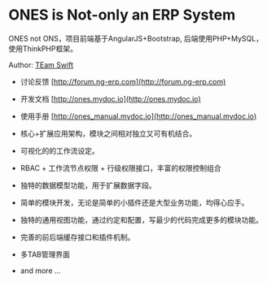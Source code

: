 # ONES is Not-only an ERP System

ONES not ONS，项目前端基于AngularJS+Bootstrap, 后端使用PHP+MySQL，使用ThinkPHP框架。

Author: [TEam Swift](https://ng-erp.com)


* 讨论反馈 [http://forum.ng-erp.com](http://forum.ng-erp.com)
* 开发文档 [http://ones.mydoc.io](http://ones.mydoc.io)
* 使用手册 [http://ones_manual.mydoc.io](http://ones_manual.mydoc.io)


* 核心+扩展应用架构，模块之间相对独立又可有机结合。
* 可视化的的工作流设定。
* RBAC + 工作流节点权限 + 行级权限接口，丰富的权限控制组合
* 独特的数据模型功能，用于扩展数据字段。
* 简单的模块开发，无论是简单的小插件还是大型业务功能，均得心应手。
* 独特的通用视图功能，通过约定和配置，写最少的代码完成更多的模块功能。
* 完善的前后端缓存接口和插件机制。
* 多TAB管理界面
* and more ...